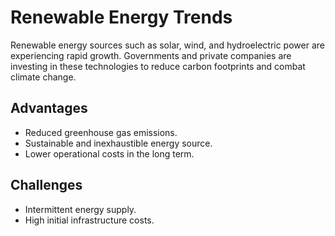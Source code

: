 # Renewable Energy Trends

Renewable energy sources such as solar, wind, and hydroelectric power are experiencing rapid growth. Governments and private companies are investing in these technologies to reduce carbon footprints and combat climate change.

## Advantages
- Reduced greenhouse gas emissions.
- Sustainable and inexhaustible energy source.
- Lower operational costs in the long term.

## Challenges
- Intermittent energy supply.
- High initial infrastructure costs.
